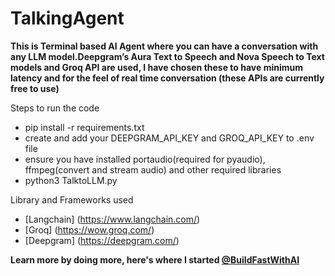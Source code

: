 # TalkingAgent
**This is Terminal based AI Agent where you can have a conversation with any LLM model.Deepgram’s Aura Text to Speech and Nova Speech to Text models and Groq API are used, I have chosen these to have minimum latency and for the feel of real time conversation (these APIs are currently free to use)**

Steps to run the code
- pip install -r requirements.txt
- create and add your DEEPGRAM_API_KEY and GROQ_API_KEY to .env file
- ensure you have installed portaudio(required for pyaudio), ffmpeg(convert and stream audio) and other required libraries
- python3 TalktoLLM.py


Library and Frameworks used
- [Langchain] (https://www.langchain.com/) 
- [Groq] (https://wow.groq.com/)
- [Deepgram] (https://deepgram.com/)

**Learn more by doing more, here's where I started <a href="https://www.buildfastwithai.com/#courses">@BuildFastWithAI</a>**
